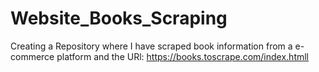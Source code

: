 # Website_Books_Scraping
Creating a Repository where I have scraped book information from a e-commerce platform and the URl: https://books.toscrape.com/index.htmll

